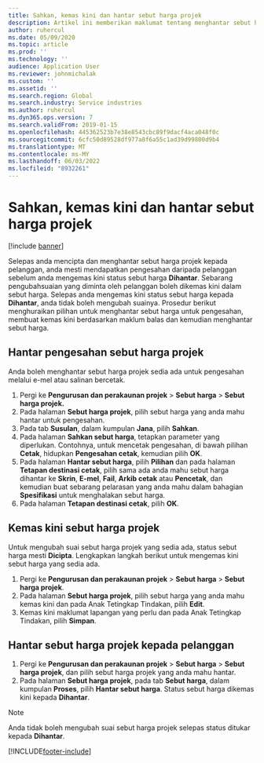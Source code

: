 ```yaml
---
title: Sahkan, kemas kini dan hantar sebut harga projek
description: Artikel ini memberikan maklumat tentang menghantar sebut harga kepada pelanggan untuk pengesahan, mengubah suai berdasarkan maklum balas, dan kemudian menghantar semula sebut harga.
author: ruhercul
ms.date: 05/09/2020
ms.topic: article
ms.prod: ''
ms.technology: ''
audience: Application User
ms.reviewer: johnmichalak
ms.custom: ''
ms.assetid: ''
ms.search.region: Global
ms.search.industry: Service industries
ms.author: ruhercul
ms.dyn365.ops.version: 7
ms.search.validFrom: 2019-01-15
ms.openlocfilehash: 445362523b7e38e8543cbc89f9dacf4aca048f0c
ms.sourcegitcommit: 6cfc50d89528df977a8f6a55c1ad39d99800d9b4
ms.translationtype: MT
ms.contentlocale: ms-MY
ms.lasthandoff: 06/03/2022
ms.locfileid: "8932261"
---
```

# <a name="confirm-update-and-send-a-project-quotation"></a>Sahkan, kemas kini dan hantar sebut harga projek

[!include [banner](../includes/banner.md)]

Selepas anda mencipta dan menghantar sebut harga projek kepada pelanggan, anda mesti mendapatkan pengesahan daripada pelanggan sebelum anda mengemas kini status sebut harga **Dihantar**. Sebarang pengubahsuaian yang diminta oleh pelanggan boleh dikemas kini dalam sebut harga. Selepas anda mengemas kini status sebut harga kepada **Dihantar**, anda tidak boleh mengubah suainya. Prosedur berikut menghuraikan pilihan untuk menghantar sebut harga untuk pengesahan, membuat kemas kini berdasarkan maklum balas dan kemudian menghantar sebut harga.

## <a name="send-a-project-quotation-confirmation"></a>Hantar pengesahan sebut harga projek  

Anda boleh menghantar sebut harga projek sedia ada untuk pengesahan melalui e-mel atau salinan bercetak. 

1. Pergi ke **Pengurusan dan perakaunan projek** > **Sebut harga** > **Sebut harga projek.** 
2. Pada halaman **Sebut harga projek**, pilih sebut harga yang anda mahu hantar untuk pengesahan. 
3. Pada tab **Susulan**, dalam kumpulan **Jana**, pilih **Sahkan**. 
4. Pada halaman **Sahkan sebut harga**, tetapkan parameter yang diperlukan. Contohnya, untuk mencetak pengesahan, di bawah pilihan **Cetak**, hidupkan **Pengesahan cetak**, kemudian pilih **OK**.
5. Pada halaman **Hantar sebut harga**, pilih **Pilihan** dan pada halaman **Tetapan destinasi cetak**, pilih sama ada anda mahu sebut harga dihantar ke **Skrin**, **E-mel**, **Fail**, **Arkib cetak** atau **Pencetak**, dan kemudian buat sebarang pelarasan yang anda mahu dalam bahagian **Spesifikasi** untuk menghalakan sebut harga.
6. Pada halaman **Tetapan destinasi cetak**, pilih **OK**.  

## <a name="update-a-project-quotation"></a>Kemas kini sebut harga projek

Untuk mengubah suai sebut harga projek yang sedia ada, status sebut harga mesti **Dicipta**. Lengkapkan langkah berikut untuk mengemas kini sebut harga yang sedia ada. 

1. Pergi ke **Pengurusan dan perakaunan projek** > **Sebut harga** > **Sebut harga projek**.
2. Pada halaman **Sebut harga projek**, pilih sebut harga yang anda mahu kemas kini dan pada Anak Tetingkap Tindakan, pilih **Edit**.
3. Kemas kini maklumat lapangan yang perlu dan pada Anak Tetingkap Tindakan, pilih **Simpan**.  

## <a name="send-a-project-quotation-to-a-customer"></a>Hantar sebut harga projek kepada pelanggan 

1. Pergi ke **Pengurusan dan perakaunan projek** > **Sebut harga** > **Sebut harga projek**, dan pilih sebut harga projek yang anda mahu hantar.
2. Pada halaman **Sebut harga projek**, pada tab **Sebut harga**, dalam kumpulan **Proses**, pilih **Hantar sebut harga**. Status sebut harga dikemas kini kepada **Dihantar**.

> [!NOTE]
> Anda tidak boleh mengubah suai sebut harga projek selepas status ditukar kepada **Dihantar**.


[!INCLUDE[footer-include](../includes/footer-banner.md)]